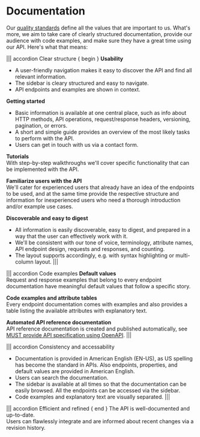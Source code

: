 # Documentation

Our [quality standards](./guidelines/010_core-principles/0050_quality-standards.md) define all the values that are important to us.
What's more, we aim to take care of clearly structured documentation, provide our audience with code examples, and make sure they have a great time using our API.
Here's what that means:

||| accordion Clear structure { begin }
**Usability**

- A user-friendly navigation makes it easy to discover the API and find all relevant information.
- The sidebar is cleary structured and easy to navigate.
- API endpoints and examples are shown in context.

**Getting started**

- Basic information is available at one central place, such as info about HTTP methods, API operations, request/response headers, versioning, pagination, or errors.
- A short and simple guide provides an overview of the most likely tasks to perform with the API.
- Users can get in touch with us via a contact form.

**Tutorials**  
With step-by-step walkthroughs we'll cover specific functionality that can be implemented with the API.

**Familiarize users with the API**  
We'll cater for experienced users that already have an idea of the endpoints to be used, and at the same time provide the respective structure and information for inexperienced users who need a thorough introduction and/or example use cases.

**Discoverable and easy to digest**

- All information is easily discoverable, easy to digest, and prepared in a way that the user can effectively work with it.
- We'll be consistent with our tone of voice, terminology, attribute names, API endpoint design, requests and responses, and counting.
- The layout supports accordingly, e.g. with syntax highlighting or multi-column layout.
  |||

||| accordion Code examples
**Default values**  
Request and response examples that belong to every endpoint documentation have meaningful default values that follow a specific story.

**Code examples and attribute tables**  
Every endpoint documentation comes with examples and also provides a table listing the available attributes with explanatory text.

**Automated API reference documentation**  
API reference documentation is created and published automatically, see [MUST provide API specification using OpenAPI](../020_guidelines/010_general-guidelines/1030_must-provide-api-specification-using-openapi.md).
|||

||| accordion Consistency and accessability

- Documentation is provided in American English (EN-US), as US spelling has become the standard in APIs. Also endpoints, properties, and default values are provided in American English.
- Users can search the documentation.
- The sidebar is available at all times so that the documentation can be easily browsed. All the endpoints can be accessed via the sidebar.
- Code examples and explanatory text are visually separated.
  |||

||| accordion Efficient and refined { end }
The API is well-documented and up-to-date.  
Users can flawlessly integrate and are informed about recent changes via a revision history.
